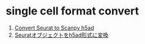 # single cell format convert


1. [Convert Seurat to Scanpy h5ad](https://zqfang.github.io/2020-04-28-seurat2scanpy/)
2. [Seuratオブジェクトをh5ad形式に変換](https://zenn.dev/rchiji/books/fdd68b85675c8d/viewer/22d316)
